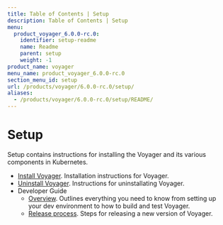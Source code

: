 ```yaml
---
title: Table of Contents | Setup
description: Table of Contents | Setup
menu:
  product_voyager_6.0.0-rc.0:
    identifier: setup-readme
    name: Readme
    parent: setup
    weight: -1
product_name: voyager
menu_name: product_voyager_6.0.0-rc.0
section_menu_id: setup
url: /products/voyager/6.0.0-rc.0/setup/
aliases:
  - /products/voyager/6.0.0-rc.0/setup/README/
---
```

# Setup

Setup contains instructions for installing the Voyager and its various components in Kubernetes.

- [Install Voyager](/docs/setup/install.md). Installation instructions for Voyager.
- [Uninstall Voyager](/docs/setup/uninstall.md). Instructions for uninstallating Voyager.
- Developer Guide
  - [Overview](/docs/setup/developer-guide/overview.md). Outlines everything you need to know from setting up your dev environment to how to build and test Voyager.
  - [Release process](/docs/setup/developer-guide/release.md). Steps for releasing a new version of Voyager.
